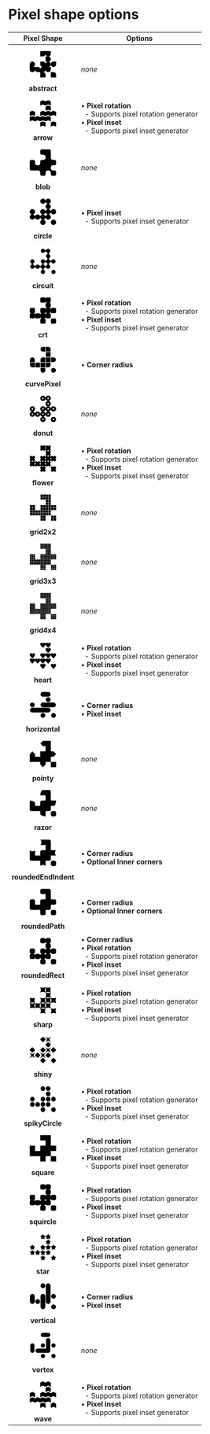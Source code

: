 # Pixel shape options

|  Pixel Shape  |  Options  |
|:-------------:|-----------|
| <a href="./images/abstract.png"><img src="./images/abstract.png" width="75" /></a><br/>__abstract__ | _none_ |
| <a href="./images/arrow.png"><img src="./images/arrow.png" width="75" /></a><br/>__arrow__ | • __Pixel rotation__<br/>&nbsp;&nbsp;- Supports pixel rotation generator<br/>• __Pixel inset__<br/>&nbsp;&nbsp;- Supports pixel inset generator<br/> |
| <a href="./images/blob.png"><img src="./images/blob.png" width="75" /></a><br/>__blob__ | _none_ |
| <a href="./images/circle.png"><img src="./images/circle.png" width="75" /></a><br/>__circle__ | • __Pixel inset__<br/>&nbsp;&nbsp;- Supports pixel inset generator<br/> |
| <a href="./images/circuit.png"><img src="./images/circuit.png" width="75" /></a><br/>__circuit__ | _none_ |
| <a href="./images/crt.png"><img src="./images/crt.png" width="75" /></a><br/>__crt__ | • __Pixel rotation__<br/>&nbsp;&nbsp;- Supports pixel rotation generator<br/>• __Pixel inset__<br/>&nbsp;&nbsp;- Supports pixel inset generator<br/> |
| <a href="./images/curvePixel.png"><img src="./images/curvePixel.png" width="75" /></a><br/>__curvePixel__ | • __Corner radius__<br/> |
| <a href="./images/donut.png"><img src="./images/donut.png" width="75" /></a><br/>__donut__ | _none_ |
| <a href="./images/flower.png"><img src="./images/flower.png" width="75" /></a><br/>__flower__ | • __Pixel rotation__<br/>&nbsp;&nbsp;- Supports pixel rotation generator<br/>• __Pixel inset__<br/>&nbsp;&nbsp;- Supports pixel inset generator<br/> |
| <a href="./images/grid2x2.png"><img src="./images/grid2x2.png" width="75" /></a><br/>__grid2x2__ | _none_ |
| <a href="./images/grid3x3.png"><img src="./images/grid3x3.png" width="75" /></a><br/>__grid3x3__ | _none_ |
| <a href="./images/grid4x4.png"><img src="./images/grid4x4.png" width="75" /></a><br/>__grid4x4__ | _none_ |
| <a href="./images/heart.png"><img src="./images/heart.png" width="75" /></a><br/>__heart__ | • __Pixel rotation__<br/>&nbsp;&nbsp;- Supports pixel rotation generator<br/>• __Pixel inset__<br/>&nbsp;&nbsp;- Supports pixel inset generator<br/> |
| <a href="./images/horizontal.png"><img src="./images/horizontal.png" width="75" /></a><br/>__horizontal__ | • __Corner radius__<br/>• __Pixel inset__<br/> |
| <a href="./images/pointy.png"><img src="./images/pointy.png" width="75" /></a><br/>__pointy__ | _none_ |
| <a href="./images/razor.png"><img src="./images/razor.png" width="75" /></a><br/>__razor__ | _none_ |
| <a href="./images/roundedEndIndent.png"><img src="./images/roundedEndIndent.png" width="75" /></a><br/>__roundedEndIndent__ | • __Corner radius__<br/>• __Optional Inner corners__<br/> |
| <a href="./images/roundedPath.png"><img src="./images/roundedPath.png" width="75" /></a><br/>__roundedPath__ | • __Corner radius__<br/>• __Optional Inner corners__<br/> |
| <a href="./images/roundedRect.png"><img src="./images/roundedRect.png" width="75" /></a><br/>__roundedRect__ | • __Corner radius__<br/>• __Pixel rotation__<br/>&nbsp;&nbsp;- Supports pixel rotation generator<br/>• __Pixel inset__<br/>&nbsp;&nbsp;- Supports pixel inset generator<br/> |
| <a href="./images/sharp.png"><img src="./images/sharp.png" width="75" /></a><br/>__sharp__ | • __Pixel rotation__<br/>&nbsp;&nbsp;- Supports pixel rotation generator<br/>• __Pixel inset__<br/>&nbsp;&nbsp;- Supports pixel inset generator<br/> |
| <a href="./images/shiny.png"><img src="./images/shiny.png" width="75" /></a><br/>__shiny__ | _none_ |
| <a href="./images/spikyCircle.png"><img src="./images/spikyCircle.png" width="75" /></a><br/>__spikyCircle__ | • __Pixel rotation__<br/>&nbsp;&nbsp;- Supports pixel rotation generator<br/>• __Pixel inset__<br/>&nbsp;&nbsp;- Supports pixel inset generator<br/> |
| <a href="./images/square.png"><img src="./images/square.png" width="75" /></a><br/>__square__ | • __Pixel rotation__<br/>&nbsp;&nbsp;- Supports pixel rotation generator<br/>• __Pixel inset__<br/>&nbsp;&nbsp;- Supports pixel inset generator<br/> |
| <a href="./images/squircle.png"><img src="./images/squircle.png" width="75" /></a><br/>__squircle__ | • __Pixel rotation__<br/>&nbsp;&nbsp;- Supports pixel rotation generator<br/>• __Pixel inset__<br/>&nbsp;&nbsp;- Supports pixel inset generator<br/> |
| <a href="./images/star.png"><img src="./images/star.png" width="75" /></a><br/>__star__ | • __Pixel rotation__<br/>&nbsp;&nbsp;- Supports pixel rotation generator<br/>• __Pixel inset__<br/>&nbsp;&nbsp;- Supports pixel inset generator<br/> |
| <a href="./images/vertical.png"><img src="./images/vertical.png" width="75" /></a><br/>__vertical__ | • __Corner radius__<br/>• __Pixel inset__<br/> |
| <a href="./images/vortex.png"><img src="./images/vortex.png" width="75" /></a><br/>__vortex__ | _none_ |
| <a href="./images/wave.png"><img src="./images/wave.png" width="75" /></a><br/>__wave__ | • __Pixel rotation__<br/>&nbsp;&nbsp;- Supports pixel rotation generator<br/>• __Pixel inset__<br/>&nbsp;&nbsp;- Supports pixel inset generator<br/> |
